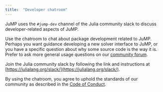 ```yaml
---
title:  "Developer chatroom"
---
```


JuMP uses the `#jump-dev` channel of the Julia community slack to discuss
developer-related aspects of JuMP.

Use the chatroom to chat about package development related to JuMP. Perhaps you
want guidance developing a new solver interface to JuMP, or you have a specific
question about why some source code is the way it is. Prefer to ask more general
usage questions on our [community forum](/forum).

Join the Julia community slack by following the link and instructions at
[https://julialang.org/slack/](https://julialang.org/slack/).

By using the chatroom, you agree to uphold the standards of our community as
described in the [Code of Conduct](/code-of-conduct).
